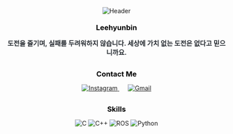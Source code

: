 <div align="center" style="max-width: 800px; margin: auto;">
    <!-- 헤더 이미지 -->
    <img src="https://capsule-render.vercel.app/api?type=waving&color=0:00a7bd,100:009afa&height=180&text=PoroHyun&animation=&fontColor=ffffff&fontSize=60" alt="Header" />
    <!-- 이름 및 소개 -->
    <h3 style="color: #000000; margin-top: 20px; margin-bottom: 10px; border-bottom: none; text-decoration: none;">Leehyunbin</h3>  
    <p style="font-weight: 700; font-size: 15px; text-align: center; color: #282d33; margin-bottom: 30px;">
        도전을 즐기며, 실패를 두려워하지 않습니다. 세상에 가치 없는 도전은 없다고 믿으니까요.
    </p> 
    <!-- 연락처 배지 -->
    <h3 style="color: #000000; margin-top: 20px; margin-bottom: 10px; border-bottom: none; text-decoration: none;">Contact Me</h3> 
    <p style="margin-bottom: 30px;">
        <a href="https://www.instagram.com/hyunbin.0.3" style="margin: 0 10px;">
            <img src="https://img.shields.io/badge/Instagram-E4405F?style=flat-square&logo=Instagram&logoColor=white" alt="Instagram" />
        </a>
        <a href="mailto:unit60888@gmail.com" style="margin: 0 10px;">
            <img src="https://img.shields.io/badge/Gmail-EA4335?style=flat-square&logo=Gmail&logoColor=white" alt="Gmail" />
        </a>
    </p> 
    <!-- 스킬 배지 -->
    <h3 style="color: #000000; margin-top: 20px; margin-bottom: 10px; border-bottom: none; text-decoration: none;">Skills</h3> 
    <p style="margin-bottom: 30px;">
        <img src="https://img.shields.io/badge/C-00599C?style=flat-square&logo=C&logoColor=white" alt="C" />
        <img src="https://img.shields.io/badge/C%2B%2B-00599C?style=flat-square&logo=C%2B%2B&logoColor=white" alt="C++" />
        <img src="https://img.shields.io/badge/ROS-FF6600?style=flat-square&logo=ROS&logoColor=white" alt="ROS" />
        <img src="https://img.shields.io/badge/Python-3776AB?style=flat-square&logo=Python&logoColor=white" alt="Python" />
    </p> 
</div>

